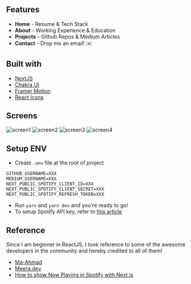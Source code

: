 ## Features
- **Home** - Resume & Tech Stack
- **About** - Working Experience & Education
- **Projects** - Github Repos & Medium Articles
- **Contact** - Drop me an email! ✉️

## Built with
- [NextJS](https://nextjs.org/)
- [Chakra UI](https://chakra-ui.com)
- [Framer Motion](https://www.framer.com/motion/)
- [React Icons](https://react-icons.github.io/react-icons/)

## Screens
![screen1](/screenshot/screen1.png)
![screen2](/screenshot/screen2.png)
![screen3](/screenshot/screen3.png)
![screen4](/screenshot/screen4.png)

## Setup ENV
- Create `.env` file at the root of project
```
GITHUB_USERNAME=XXX
MEDIUM_USERNAME=XXX
NEXT_PUBLIC_SPOTIFY_CLIENT_ID=XXX
NEXT_PUBLIC_SPOTIFY_CLIENT_SECRET=XXX
NEXT_PUBLIC_SPOTIFY_REFRESH_TOKEN=XXX
```
- Run `yarn` and `yarn dev` and you're ready to go!
- To setup Spotify API key, refer to [this article](https://dev.to/theodorusclarence/how-to-show-now-playing-in-spotify-with-next-js-15h5)

## Reference 
Since I am beginner in ReactJS, I took reference to some of the awesome developers in the community and hereby credited to all of them!

- [Ma-Ahmad](https://github.com/MA-Ahmad/portfolio)
- [Meera.dev](https://github.com/meerbahadin/meera.dev)
- [How to show Now Playing in Spotify with Next.js](https://dev.to/theodorusclarence/how-to-show-now-playing-in-spotify-with-next-js-15h5)
